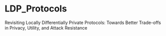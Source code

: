 # LDP_Protocols
Revisiting Locally Differentially Private Protocols: Towards Better Trade-offs in Privacy, Utility, and Attack Resistance
